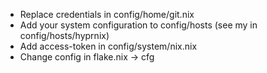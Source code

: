 * Replace credentials in config/home/git.nix
* Add your system configuration to config/hosts (see my in config/hosts/hyprnix)
* Add access-token in config/system/nix.nix
* Change config in flake.nix -> cfg